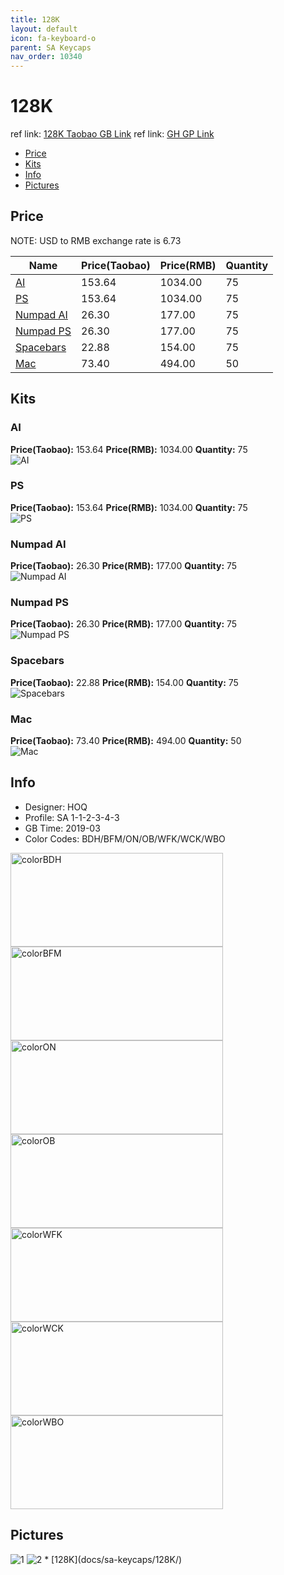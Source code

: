 ```yaml
---
title: 128K
layout: default
icon: fa-keyboard-o
parent: SA Keycaps
nav_order: 10340
---
```


# 128K

ref link: [128K Taobao GB Link](https://item.taobao.com/item.htm?id=588267821910)
ref link: [GH GP Link](https://geekhack.org/index.php?topic=99708.0)

* [Price](#price)
* [Kits](#kits)
* [Info](#info)
* [Pictures](#pictures)


## Price  
NOTE: USD to RMB exchange rate is 6.73

| Name          | Price(Taobao)    |  Price(RMB) | Quantity |
| ------------- | ------------ |  ---------- | -------- |
|[AI](#ai)|153.64|1034.00|75|
|[PS](#ps)|153.64|1034.00|75|
|[Numpad AI](#numpad-ai)|26.30|177.00|75|
|[Numpad PS](#numpad-ps)|26.30|177.00|75|
|[Spacebars](#spacebars)|22.88|154.00|75|
|[Mac](#mac)|73.40|494.00|50|


## Kits
### AI
**Price(Taobao):** 153.64    **Price(RMB):** 1034.00    **Quantity:** 75  
<img src="{{ 'assets/images/sa-keycaps/128k/kits_pics/ai.jpg' | relative_url }}" alt="AI" class="image featured">

### PS
**Price(Taobao):** 153.64    **Price(RMB):** 1034.00    **Quantity:** 75  
<img src="{{ 'assets/images/sa-keycaps/128k/kits_pics/ps.jpg' | relative_url }}" alt="PS" class="image featured">

### Numpad AI
**Price(Taobao):** 26.30    **Price(RMB):** 177.00    **Quantity:** 75  
<img src="{{ 'assets/images/sa-keycaps/128k/kits_pics/numpad-ai.jpg' | relative_url }}" alt="Numpad AI" class="image featured">

### Numpad PS
**Price(Taobao):** 26.30    **Price(RMB):** 177.00    **Quantity:** 75  
<img src="{{ 'assets/images/sa-keycaps/128k/kits_pics/numpad-ps.jpg' | relative_url }}" alt="Numpad PS" class="image featured">

### Spacebars
**Price(Taobao):** 22.88    **Price(RMB):** 154.00    **Quantity:** 75  
<img src="{{ 'assets/images/sa-keycaps/128k/kits_pics/spacebars.jpg' | relative_url }}" alt="Spacebars" class="image featured">

### Mac
**Price(Taobao):** 73.40    **Price(RMB):** 494.00    **Quantity:** 50  
<img src="{{ 'assets/images/sa-keycaps/128k/kits_pics/mac.jpg' | relative_url }}" alt="Mac" class="image featured">


## Info
* Designer: HOQ
* Profile: SA 1-1-2-3-4-3
* GB Time: 2019-03
* Color Codes: BDH/BFM/ON/OB/WFK/WCK/WBO  
<img src="{{ 'assets/images/sa-keycaps/SP_ColorCodes/abs/SP_Abs_ColorCodes_BDH.png' | relative_url }}" alt="colorBDH" height="150" width="340">
<img src="{{ 'assets/images/sa-keycaps/SP_ColorCodes/abs/SP_Abs_ColorCodes_BFM.png' | relative_url }}" alt="colorBFM" height="150" width="340">
<img src="{{ 'assets/images/sa-keycaps/SP_ColorCodes/abs/SP_Abs_ColorCodes_ON.png' | relative_url }}" alt="colorON" height="150" width="340">
<img src="{{ 'assets/images/sa-keycaps/SP_ColorCodes/abs/SP_Abs_ColorCodes_OB.png' | relative_url }}" alt="colorOB" height="150" width="340">
<img src="{{ 'assets/images/sa-keycaps/SP_ColorCodes/abs/SP_Abs_ColorCodes_WFK.png' | relative_url }}" alt="colorWFK" height="150" width="340">
<img src="{{ 'assets/images/sa-keycaps/SP_ColorCodes/abs/SP_Abs_ColorCodes_WCK.png' | relative_url }}" alt="colorWCK" height="150" width="340">
<img src="{{ 'assets/images/sa-keycaps/SP_ColorCodes/abs/SP_Abs_ColorCodes_WBO.png' | relative_url }}" alt="colorWBO" height="150" width="340">


## Pictures
<img src="{{ 'assets/images/sa-keycaps/128k/rendering_pics/1.jpg' | relative_url }}" alt="1" class="image featured">
<img src="{{ 'assets/images/sa-keycaps/128k/rendering_pics/2.jpg' | relative_url }}" alt="2" class="image featured">
* [128K](docs/sa-keycaps/128K/)
